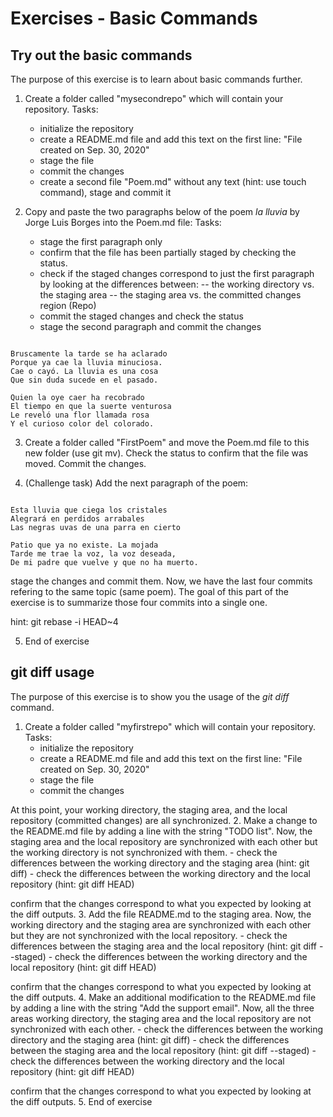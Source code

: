 # Exercises - Basic Commands

## Try out the basic commands 

The purpose of this exercise is to learn about basic commands further.

1. Create a folder called "mysecondrepo" which will contain your repository. 
Tasks:
      - initialize the repository
      - create a README.md file and add this text on the first line: "File created on Sep. 30, 2020" 
      - stage the file
      - commit the changes
      - create a second file "Poem.md" without any text (hint: use touch command), stage and commit it
      
2. Copy and paste the two paragraphs below of the poem *la lluvia* by Jorge Luis Borges into the Poem.md file:
Tasks:
      - stage the first paragraph only
      - confirm that the file has been partially staged by checking the status. 
      - check if the staged changes correspond to just the first paragraph by looking at the differences between: 
      -- the working directory vs. the staging area 
      -- the staging area vs. the committed changes region (Repo) 
      - commit the staged changes and check the status
      - stage the second paragraph and commit the changes
      
<pre><code>
Bruscamente la tarde se ha aclarado
Porque ya cae la lluvia minuciosa.
Cae o cayó. La lluvia es una cosa
Que sin duda sucede en el pasado.

Quien la oye caer ha recobrado
El tiempo en que la suerte venturosa
Le reveló una flor llamada rosa
Y el curioso color del colorado.
</code></pre>      

3. Create a folder called "FirstPoem" and move the Poem.md file to this new folder (use git mv). 
Check the status to confirm that the file was moved. Commit the changes. 

4. (Challenge task) Add the next paragraph of the poem:

<pre><code>
Esta lluvia que ciega los cristales
Alegrará en perdidos arrabales
Las negras uvas de una parra en cierto

Patio que ya no existe. La mojada
Tarde me trae la voz, la voz deseada,
De mi padre que vuelve y que no ha muerto.
</code></pre>  

stage the changes and commit them. Now, we have the last four commits refering to the same topic (same poem). 
The goal of this part of the exercise is to summarize those four commits into a single one.

hint: git rebase -i HEAD~4

5. End of exercise

## git diff usage 

The purpose of this exercise is to show you the usage of the *git diff* command.

1. Create a folder called "myfirstrepo" which will contain your repository. 
Tasks:
      - initialize the repository
      - create a README.md file and add this text on the first line: "File created on Sep. 30, 2020" 
      - stage the file
      - commit the changes

At this point, your working directory, the staging area, and the local repository (committed changes) are all synchronized.
2. Make a change to the README.md file by adding a line with the string "TODO list". Now, the staging area and the local repository are synchronized with each other but the working directory is not synchronized with them. 
      - check the differences between the working directory and the staging area
        (hint: git diff)
      - check the differences between the working directory and the local repository (hint: git diff HEAD)

confirm that the changes correspond to what you expected by looking at the diff outputs.
3. Add the file README.md to the staging area. Now, the working directory and the staging area are synchronized with each other but they are not synchronized with the local repository.
      - check the differences between the staging area and the local repository
        (hint: git diff --staged)
      - check the differences between the working directory and the local repository (hint: git diff HEAD)

confirm that the changes correspond to what you expected by looking at the diff outputs.
4. Make an additional modification to the README.md file by adding a line with the string 
"Add the support email". Now, all the three areas working directory, the staging area and the local repository are not synchronized with each other. 
      - check the differences between the working directory and the staging area
        (hint: git diff)
      - check the differences between the staging area and the local repository
        (hint: git diff --staged)
      - check the differences between the working directory and the local repository (hint: git diff HEAD)


confirm that the changes correspond to what you expected by looking at the diff outputs.
5. End of exercise

